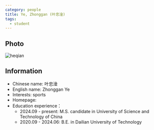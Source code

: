```yaml
---
category: people
title: Ye, Zhonggan (叶忠淦)
tags:
  - student
---
```


## Photo

![heqian](https://github.com/ustc-ivclab/ustc-ivclab.github.io/assets/116997215/3694b868-a9e3-414e-a893-40db390f8c4c)

## Information

- Chinese name: 叶忠淦
- English name: Zhonggan Ye
- Interests: sports
- Homepage: 
- Education experience：
  - 2024.09 - present: M.S. candidate in University of Science and Technology of China
  - 2020.09 - 2024.06: B.E. in Dailian University of Technology
